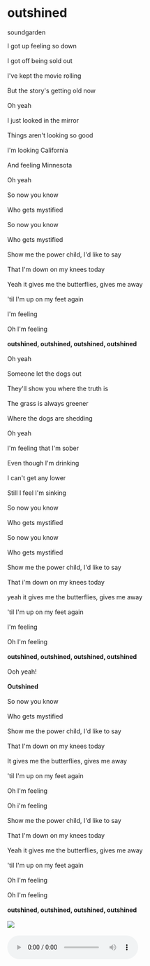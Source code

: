 # outshined
soundgarden
<!DOCTYPE html>
<html>

<head>
  <meta charset="utf-8">
  <meta name="viewport" content="width=device-width">
  <title> outshined </title>
  <link href="style.css" rel="stylesheet" type="text/css" />
</head>

<body>
  I got up feeling so down<br></br>
I got off being sold out<br></br>
I've kept the movie rolling<br></br>
But the story's getting old now<br></br>
Oh yeah<br></br>
I just looked in the mirror<br></br>
Things aren't looking so good<br></br>
I'm looking California<br></br>
And feeling Minnesota<br></br>
Oh yeah<br></br>
So now you know<br></br>
Who gets mystified<br></br>
So now you know<br></br>
Who gets mystified<br></br>
Show me the power child, I'd like to say<br></br>
That I'm down on my knees today<br></br>
Yeah it gives me the butterflies, gives me away<br></br>
'til I'm up on my feet again<br></br>
I'm feeling<br></br>
Oh I'm feeling<br></br>
<b>outshined, outshined, outshined, outshined</b><br></br>
Oh yeah<br></br>
Someone let the dogs out<br></br>
They'll show you where the truth is<br></br>
The grass is always greener<br></br>
Where the dogs are shedding<br></br>
Oh yeah<br></br>
I'm feeling that I'm sober<br></br>
Even though I'm drinking<br></br>
I can't get any lower<br></br>
Still I feel I'm sinking<br></br>
So now you know<br></br>
Who gets mystified<br></br>
So now you know<br></br>
Who gets mystified<br></br>
Show me the power child, I'd like to say<br></br>
That i'm down on my knees today<br></br>
yeah it gives me the butterflies, gives me away<br></br>
'til I'm up on my feet again<br></br>
I'm feeling<br></br>
Oh I'm feeling<br></br>
<b>outshined, outshined, outshined, outshined</b><br></br>
Ooh yeah!<br></br>
<b>Outshined</b><br></br>
So now you know<br></br>
Who gets mystified<br></br>
Show me the power child, I'd like to say<br></br>
That I'm down on my knees today<br></br>
It gives me the butterflies, gives me away<br></br>
'til I'm up on my feet again<br></br>
Oh I'm feeling<br></br>
Oh i'm feeling<br></br>
Show me the power child, I'd like to say<br></br>
That I'm down on my knees today<br></br>
Yeah it gives me the butterflies, gives me away<br></br>
'til I'm up on my feet again<br></br>
Oh I'm feeling<br></br>
Oh I'm feeling<br></br>
<b>outshined, outshined, outshined, outshined</b><br></br>
  <img src="https://lastfm.freetls.fastly.net/i/u/ar0/935169b2a7744529b7a905cc07e31bb7"><br></br>
  <audio src = "Outshined (Remastered).mp4" controls>
  <script src="script.js"></script>

 
  <script src="https://replit.com/public/js/replit-badge.js" theme="blue" defer></script> 
</body>

</html>
